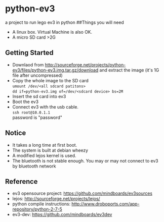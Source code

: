 python-ev3
==========

a project to run lego ev3 in python
##Things you will need
* A linux box. Virtual Machine is also OK.
* A micro SD card >2G


## Getting Started
* Downlaod from http://sourceforge.net/projects/python-ev3/files/python-ev3.img.tar.gz/download and extract the image (it's 1G file after uncompressed)
* Copy the whole image to the SD card  
`umount /dev/<all sdcard patitons>`  
`dd if=python-ev3.img of=/dev/<sdcard device> bs=2M`
* Insert the sd card into ev3
* Boot the ev3
* Connect ev3 with the usb cable.  
`ssh root@10.0.1.1`  
password is "password"  

## Notice
* It takes a long time at first boot.
* The system is built at debian wheezy
* A modified lejos kernel is used.
* The bluetooth is not stable enough. You may or may not connect to ev3 by bluetooth network

## Reference
* ev3 opensource project: https://github.com/mindboards/ev3sources
* lejos: http://sourceforge.net/projects/lejos/
* python compile instructions: http://www.droboports.com/app-repository/python-2-7-5
* ev3-dev: https://github.com/mindboards/ev3dev
